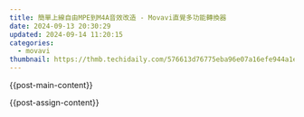 ```yaml
---
title: 簡單上線自由MPE到M4A音效改造 - Movavi直覺多功能轉換器
date: 2024-09-13 20:30:29
updated: 2024-09-14 11:20:15
categories:
  - movavi
thumbnail: https://thmb.techidaily.com/576613d76775eba96e07a16efe944a1e36820bdf585d7f2830fda9d8a084962a.jpg
---
```


{{post-main-content}}

<ins class="adsbygoogle"
     style="display:block"
     data-ad-format="autorelaxed"
     data-ad-client="ca-pub-7571918770474297"
     data-ad-slot="1223367746"></ins>

{{post-assign-content}}

<ins class="adsbygoogle"
     style="display:block"
     data-ad-client="ca-pub-7571918770474297"
     data-ad-slot="8358498916"
     data-ad-format="auto"
     data-full-width-responsive="true"></ins>
